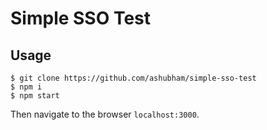 # Simple SSO Test

## Usage

`$ git clone https://github.com/ashubham/simple-sso-test` <br/>
`$ npm i` <br/>
`$ npm start` <br/>

Then navigate to the browser `localhost:3000`.
